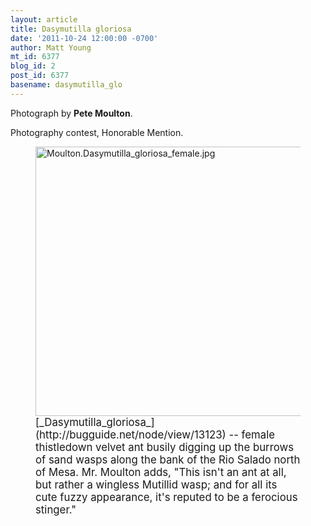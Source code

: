```yaml
---
layout: article
title: Dasymutilla gloriosa
date: '2011-10-24 12:00:00 -0700'
author: Matt Young
mt_id: 6377
blog_id: 2
post_id: 6377
basename: dasymutilla_glo
---
```

Photograph by **Pete Moulton**.

Photography contest, Honorable Mention.

<figure>
<img src="{{ site.baseurl }}/uploads/2011/Moulton.Dasymutilla_gloriosa_female.jpg" alt="Moulton.Dasymutilla_gloriosa_female.jpg" width="600" height="431" />
<figcaption markdown="span">
<big>[_Dasymutilla_gloriosa_](http://bugguide.net/node/view/13123) -- female thistledown velvet ant  busily digging up the burrows of sand wasps along the bank of the Rio Salado north of Mesa. Mr. Moulton adds, "This isn't an ant at all, but rather a wingless Mutillid wasp; and for all its cute fuzzy appearance, it's reputed to be a ferocious stinger."</big>

</figcaption>
</figure>
